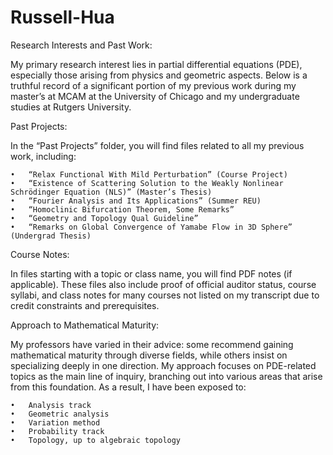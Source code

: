 # Russell-Hua
Research Interests and Past Work:

My primary research interest lies in partial differential equations (PDE), especially those arising from physics and geometric aspects. Below is a truthful record of a significant portion of my previous work during my master’s at MCAM at the University of Chicago and my undergraduate studies at Rutgers University.

Past Projects:

In the “Past Projects” folder, you will find files related to all my previous work, including:

	•	“Relax Functional With Mild Perturbation” (Course Project)
	•	“Existence of Scattering Solution to the Weakly Nonlinear Schrödinger Equation (NLS)” (Master’s Thesis)
	•	“Fourier Analysis and Its Applications” (Summer REU)
	•	“Homoclinic Bifurcation Theorem, Some Remarks”
 	•	“Geometry and Topology Qual Guideline”
 	•	“Remarks on Global Convergence of Yamabe Flow in 3D Sphere” (Undergrad Thesis)
  

Course Notes:

In files starting with a topic or class name, you will find PDF notes (if applicable). These files also include proof of official auditor status, course syllabi, and class notes for many courses not listed on my transcript due to credit constraints and prerequisites.

Approach to Mathematical Maturity:

My professors have varied in their advice: some recommend gaining mathematical maturity through diverse fields, while others insist on specializing deeply in one direction. My approach focuses on PDE-related topics as the main line of inquiry, branching out into various areas that arise from this foundation. As a result, I have been exposed to:

	•	Analysis track
	•	Geometric analysis
	•	Variation method
	•	Probability track
	•	Topology, up to algebraic topology

